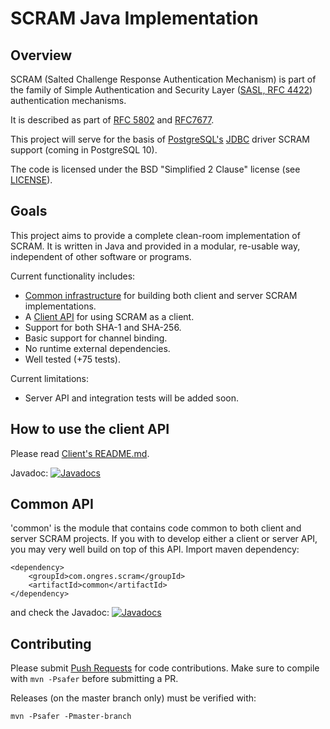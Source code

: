 # SCRAM Java Implementation

## Overview

SCRAM (Salted Challenge Response Authentication Mechanism) is part of the family
of Simple Authentication and Security Layer
([SASL, RFC 4422](https://tools.ietf.org/html/rfc4422)) authentication
mechanisms.

It is described as part of [RFC 5802](https://tools.ietf.org/html/rfc5802) and
[RFC7677](https://tools.ietf.org/html/rfc7677).

This project will serve for the basis of
[PostgreSQL's](https://www.postgresql.org) [JDBC](https://jdbc.postgresql.org/)
driver SCRAM support (coming in PostgreSQL 10).

The code is licensed under the BSD "Simplified 2 Clause" license (see [LICENSE](LICENSE)).


## Goals

This project aims to provide a complete clean-room implementation of SCRAM. It
is written in Java and provided in a modular, re-usable way, independent of
other software or programs.

Current functionality includes:

* [Common infrastructure](common) for building both client and server SCRAM implementations.
* A [Client API](client) for using SCRAM as a client.
* Support for both SHA-1 and SHA-256.
* Basic support for channel binding.
* No runtime external dependencies.
* Well tested (+75 tests).


Current limitations:

* Server API and integration tests will be added soon.


## How to use the client API

Please read [Client's README.md](client).

Javadoc: [![Javadocs](http://javadoc.io/badge/com.ongres.scram/client.svg?label=client)](http://javadoc.io/doc/com.ongres.scram/client)



## Common API

'common' is the module that contains code common to both client and server SCRAM projects.
If you with to develop either a client or server API, you may very well build on top of this
API. Import maven dependency:

    <dependency>
        <groupId>com.ongres.scram</groupId>
        <artifactId>common</artifactId>
    </dependency>
    
and check the Javadoc: [![Javadocs](http://javadoc.io/badge/com.ongres.scram/common.svg)](http://javadoc.io/doc/com.ongres.scram/common)


## Contributing

Please submit [Push Requests](https://github.com/ongres/scram) for code contributions.
Make sure to compile with `mvn -Psafer` before submitting a PR.

Releases (on the master branch only) must be verified with:

    mvn -Psafer -Pmaster-branch
